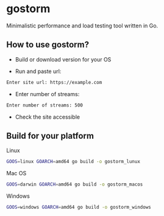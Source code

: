 # gostorm

Minimalistic performance and load testing tool written in Go.

## How to use gostorm?

- Build or download version for your OS

- Run and paste url:
```bash
Enter site url: https://example.com
```
- Enter number of streams:

```bash
Enter number of streams: 500
```

- Check the site accessible

## Build for your platform

Linux

```bash
GOOS=linux GOARCH=amd64 go build -o gostorm_lunux
```

Mac OS

```bash
GOOS=darwin GOARCH=amd64 go build -o gostorm_macos
```

Windows

```bash
GOOS=windows GOARCH=amd64 go build -o gostorm_windows
```
